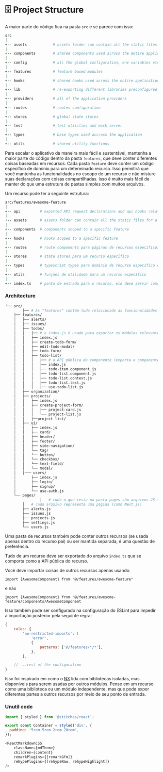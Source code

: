 # 🗄️ Project Structure

A maior parte do código fica na pasta `src` e se parece com isso:

```sh
src
|
+-- assets            # assets folder can contain all the static files such as images, fonts, etc.
|
+-- components        # shared components used across the entire application
|
+-- config            # all the global configuration, env variables etc. get exported from here and used in the app
|
+-- features          # feature based modules
|
+-- hooks             # shared hooks used across the entire application
|
+-- lib               # re-exporting different libraries preconfigured for the application
|
+-- providers         # all of the application providers
|
+-- routes            # routes configuration
|
+-- stores            # global state stores
|
+-- test              # test utilities and mock server
|
+-- types             # base types used accross the application
|
+-- utils             # shared utility functions
```

Para escalar o aplicativo da maneira mais fácil e sustentável, mantenha a maior parte do código dentro da pasta `features`, que deve conter diferentes coisas baseadas em recursos. Cada pasta `feature` deve conter um código específico de domínio para um determinado recurso. Isso permitirá que você mantenha as funcionalidades no escopo de um recurso e não misture suas declarações com coisas compartilhadas. Isso é muito mais fácil de manter do que uma estrutura de pastas simples com muitos arquivos.

Um recurso pode ter a seguinte estrutura:

```sh
src/features/awesome-feature
|
+-- api         # exported API request declarations and api hooks related to a specific feature
|
+-- assets      # assets folder can contain all the static files for a specific feature
|
+-- components  # components scoped to a specific feature
|
+-- hooks       # hooks scoped to a specific feature
|
+-- routes      # route components para páginas de recursos específicos
|
+-- stores      # state stores para um recurso específico
|
+-- types       # typescript types para domínio de recurso específico de TS
|
+-- utils       # funções de utilidade para um recurso específico
|
+-- index.ts    # ponto de entrada para o recurso, ele deve servir como a API pública do recurso fornecido e exporta tudo o que deve ser usado fora do recurso
```

### Architecture

```sh
└── src/
		├── # As "features" contém tudo relacionado as funcionalidades especificamente
    ├── features/
    │   ├── alerts/
    │   ├── issues/
    │   ├── todos/
    │   │   ├── # o index.js é usado para exportar os módulos relevantes, também conhecidos como API pública.
    │   │   ├── index.js
    │   │   ├── create-todo-form/
    │   │   ├── edit-todo-modal/
    │   │   ├── todo-form/
    │   │   ├── todo-list/
    │   │   │   ├── # a API pública do componente (exporta o componente de lista de tarefas e o hook)
    │   │   │   ├── index.js
    │   │   │   ├── todo-item.component.js
    │   │   │   ├── todo-list.component.js
    │   │   │   ├── todo-list.context.js
    │   │   │   ├── todo-list.test.js
    │   │   │   ├── use-todo-list.js
    │   ├── organization/
    │   ├── projects/
    │   │   ├── index.js
    │   │   ├── create-project-form/
    │   │   │   ├── project-card.js
    │   │   │   └── project-list.js
    │   │   ├──project-list/
    │   ├── ui/
    │   │   ├── index.js
    │   │   ├── card/
    │   │   ├── header/
    │   │   ├── footer/
    │   │   ├── side-navigation/
    │   │   └── tag/
    │   │   └── button/
    │   │   └── checkbox/
    │   │   └── text-field/
    │   │   └── modal/
    │   │─── users/
    │       ├── index.js
    │       ├── login/
    │       ├── signup/
    │       └── use-auth.js
    └── pages/
				│   # tudo o que resta na pasta pages são arquivos JS simples
        │   # cada arquivo representa uma página (como Next.js)
        ├── alerts.js
        ├── issues.js
        ├── projects.js
        ├── settings.js
        └── users.js
```

Uma pasta de recursos também pode conter outros recursos (se usada apenas dentro do recurso pai) ou ser mantida separada, é uma questão de preferência.

Tudo de um recurso deve ser exportado do arquivo `index.ts` que se comporta como a API pública do recurso.

Você deve importar coisas de outros recursos apenas usando:

`import {AwesomeComponent} from "@/features/awesome-feature"`

e não

`import {AwesomeComponent} from "@/features/awesome-feature/components/AwesomeComponent`

Isso também pode ser configurado na configuração do ESLint para impedir a importação posterior pela seguinte regra:

```js
{
    rules: {
        'no-restricted-imports': [
            'error',
            {
                patterns: ['@/features/*/*'],
            },
        ],

    // ...rest of the configuration
}
```

Isso foi inspirado em como o [NX](https://nx.dev/) lida com bibliotecas isoladas, mas disponíveis para serem usadas por outros módulos. Pense em um recurso como uma biblioteca ou um módulo independente, mas que pode expor diferentes partes a outros recursos por meio de seu ponto de entrada.


### Unutil code

```javascript
import { styled } from '@stitches/react';

export const Container = styled('div', {
  padding: '5rem 5rem 2rem 20rem',
});
```

```javascript
<ReactMarkdownCSS
	className={mdTheme}
	children={content}
	remarkPlugins={[remarkGfm]}
	rehypePlugins={[rehypeRaw, rehypeHighlight]}
/>
```
